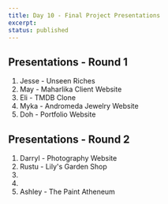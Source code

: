 ```yaml
---
title: Day 10 - Final Project Presentations
excerpt: 
status: published
---
```


## Presentations - Round 1
1. Jesse - Unseen Riches
2. May - Maharlika Client Website
3. Eli - TMDB Clone
4. Myka - Andromeda Jewelry Website
5. Doh - Portfolio Website

## Presentations - Round 2
1. Darryl - Photography Website
2. Rustu - Lily's Garden Shop
3. 
4. 
5. Ashley - The Paint Atheneum